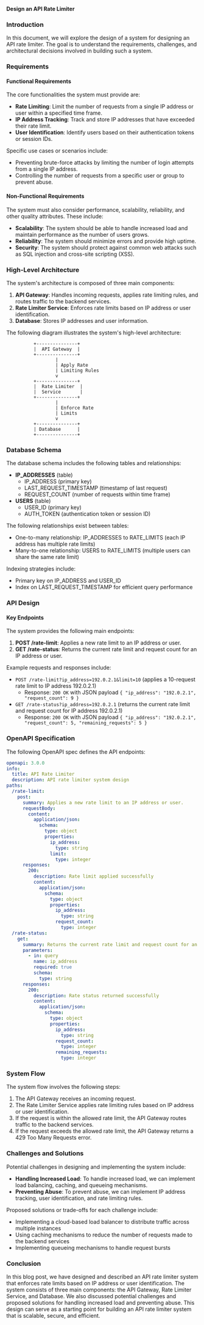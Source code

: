 **Design an API Rate Limiter**

### Introduction

In this document, we will explore the design of a system for designing an API rate limiter. The goal is to understand the requirements, challenges, and architectural decisions involved in building such a system.

### Requirements

#### Functional Requirements

The core functionalities the system must provide are:

* **Rate Limiting**: Limit the number of requests from a single IP address or user within a specified time frame.
* **IP Address Tracking**: Track and store IP addresses that have exceeded their rate limit.
* **User Identification**: Identify users based on their authentication tokens or session IDs.

Specific use cases or scenarios include:

* Preventing brute-force attacks by limiting the number of login attempts from a single IP address.
* Controlling the number of requests from a specific user or group to prevent abuse.

#### Non-Functional Requirements

The system must also consider performance, scalability, reliability, and other quality attributes. These include:

* **Scalability**: The system should be able to handle increased load and maintain performance as the number of users grows.
* **Reliability**: The system should minimize errors and provide high uptime.
* **Security**: The system should protect against common web attacks such as SQL injection and cross-site scripting (XSS).

### High-Level Architecture

The system's architecture is composed of three main components:

1. **API Gateway**: Handles incoming requests, applies rate limiting rules, and routes traffic to the backend services.
2. **Rate Limiter Service**: Enforces rate limits based on IP address or user identification.
3. **Database**: Stores IP addresses and user information.

The following diagram illustrates the system's high-level architecture:
```
          +---------------+
          |  API Gateway  |
          +---------------+
                  |
                  | Apply Rate
                  | Limiting Rules
                  v
          +---------------+
          |  Rate Limiter  |
          |  Service       |
          +---------------+
                  |
                  | Enforce Rate
                  | Limits
                  v
          +---------------+
          | Database      |
          +---------------+
```
### Database Schema

The database schema includes the following tables and relationships:

* **IP_ADDRESSES** (table)
	+ IP_ADDRESS (primary key)
	+ LAST_REQUEST_TIMESTAMP (timestamp of last request)
	+ REQUEST_COUNT (number of requests within time frame)
* **USERS** (table)
	+ USER_ID (primary key)
	+ AUTH_TOKEN (authentication token or session ID)

The following relationships exist between tables:

* One-to-many relationship: IP_ADDRESSES to RATE_LIMITS (each IP address has multiple rate limits)
* Many-to-one relationship: USERS to RATE_LIMITS (multiple users can share the same rate limit)

Indexing strategies include:

* Primary key on IP_ADDRESS and USER_ID
* Index on LAST_REQUEST_TIMESTAMP for efficient query performance

### API Design

#### Key Endpoints

The system provides the following main endpoints:

1. **POST /rate-limit**: Applies a new rate limit to an IP address or user.
2. **GET /rate-status**: Returns the current rate limit and request count for an IP address or user.

Example requests and responses include:

* `POST /rate-limit?ip_address=192.0.2.1&limit=10` (applies a 10-request rate limit to IP address 192.0.2.1)
	+ Response: `200 OK` with JSON payload `{ "ip_address": "192.0.2.1", "request_count": 9 }`
* `GET /rate-status?ip_address=192.0.2.1` (returns the current rate limit and request count for IP address 192.0.2.1)
	+ Response: `200 OK` with JSON payload `{ "ip_address": "192.0.2.1", "request_count": 5, "remaining_requests": 5 }`

### OpenAPI Specification

The following OpenAPI spec defines the API endpoints:
```yaml
openapi: 3.0.0
info:
  title: API Rate Limiter
  description: API rate limiter system design
paths:
  /rate-limit:
    post:
      summary: Applies a new rate limit to an IP address or user.
      requestBody:
        content:
          application/json:
            schema:
              type: object
              properties:
                ip_address:
                  type: string
                limit:
                  type: integer
      responses:
        200:
          description: Rate limit applied successfully
          content:
            application/json:
              schema:
                type: object
                properties:
                  ip_address:
                    type: string
                  request_count:
                    type: integer
  /rate-status:
    get:
      summary: Returns the current rate limit and request count for an IP address or user.
      parameters:
        - in: query
          name: ip_address
          required: true
          schema:
            type: string
      responses:
        200:
          description: Rate status returned successfully
          content:
            application/json:
              schema:
                type: object
                properties:
                  ip_address:
                    type: string
                  request_count:
                    type: integer
                  remaining_requests:
                    type: integer
```
### System Flow

The system flow involves the following steps:

1. The API Gateway receives an incoming request.
2. The Rate Limiter Service applies rate limiting rules based on IP address or user identification.
3. If the request is within the allowed rate limit, the API Gateway routes traffic to the backend services.
4. If the request exceeds the allowed rate limit, the API Gateway returns a 429 Too Many Requests error.

### Challenges and Solutions

Potential challenges in designing and implementing the system include:

* **Handling Increased Load**: To handle increased load, we can implement load balancing, caching, and queueing mechanisms.
* **Preventing Abuse**: To prevent abuse, we can implement IP address tracking, user identification, and rate limiting rules.

Proposed solutions or trade-offs for each challenge include:

* Implementing a cloud-based load balancer to distribute traffic across multiple instances
* Using caching mechanisms to reduce the number of requests made to the backend services
* Implementing queueing mechanisms to handle request bursts

### Conclusion

In this blog post, we have designed and described an API rate limiter system that enforces rate limits based on IP address or user identification. The system consists of three main components: the API Gateway, Rate Limiter Service, and Database. We also discussed potential challenges and proposed solutions for handling increased load and preventing abuse. This design can serve as a starting point for building an API rate limiter system that is scalable, secure, and efficient.